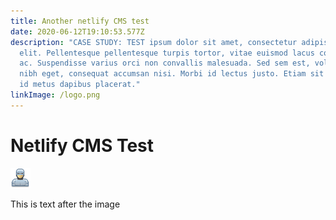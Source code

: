 ```yaml
---
title: Another netlify CMS test
date: 2020-06-12T19:10:53.577Z
description: "CASE STUDY: TEST ipsum dolor sit amet, consectetur adipiscing
  elit. Pellentesque pellentesque turpis tortor, vitae euismod lacus consequat
  ac. Suspendisse varius orci non convallis malesuada. Sed sem est, volutpat at
  nibh eget, consequat accumsan nisi. Morbi id lectus justo. Etiam sit amet erat
  id metus dapibus placerat."
linkImage: /logo.png
---
```

# Netlify CMS Test

![robocop](/img/robocop.png "robocop")

This is text after the image